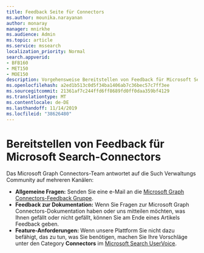 ```yaml
---
title: Feedback Seite für Connectors
ms.author: mounika.narayanan
author: monaray
manager: mnirkhe
ms.audience: Admin
ms.topic: article
ms.service: mssearch
localization_priority: Normal
search.appverid:
- BFB160
- MET150
- MOE150
description: Vorgehensweise Bereitstellen von Feedback für Microsoft Search Connectors
ms.openlocfilehash: a2ed1b513c0d5f34ba1406ab7c36bec57c7ff3ee
ms.sourcegitcommit: 21361af7c244ffd6ff8689fd0ff0daa359bf4129
ms.translationtype: MT
ms.contentlocale: de-DE
ms.lasthandoff: 11/14/2019
ms.locfileid: "38626480"
---
```

# <a name="provide-feedback-for-microsoft-search-connectors"></a>Bereitstellen von Feedback für Microsoft Search-Connectors

Das Microsoft Graph Connectors-Team antwortet auf die Such Verwaltungs Community auf mehreren Kanälen:

* **Allgemeine Fragen:** Senden Sie eine e-Mail an die [Microsoft Graph Connectors-Feedback Gruppe](mailto:MicrosoftGraphConnectorsFeedback@service.microsoft.com).
* **Feedback zur Dokumentation:** Wenn Sie Fragen zur Microsoft Graph Connectors-Dokumentation haben oder uns mitteilen möchten, was Ihnen gefällt oder nicht gefällt, können Sie am Ende eines Artikels Feedback geben. 
* **Feature-Anforderungen:** Wenn unsere Plattform Sie nicht dazu befähigt, das zu tun, was Sie benötigen, machen Sie Ihre Vorschläge unter den Category **Connectors** im <a href="https://office365.uservoice.com/forums/925270-microsoft-search" target="_blank" data-linktype="external">Microsoft Search UserVoice</a>.

